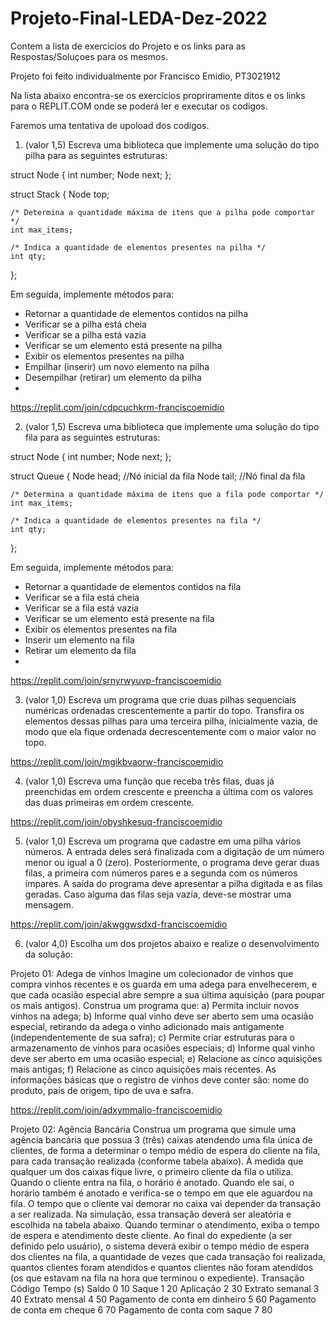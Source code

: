 # Projeto-Final-LEDA-Dez-2022

Contem a lista de exercicios do Projeto e os links para as Respostas/Soluçoes para os mesmos.

Projeto foi feito individualmente por Francisco Emidio, PT3021912

Na lista abaixo encontra-se os exercicios propriramente ditos e os links para o REPLIT.COM onde se poderá ler e executar os codigos.

Faremos uma tentativa de upoload dos codigos.


1)	(valor 1,5) Escreva uma biblioteca que implemente uma solução do tipo pilha para as seguintes estruturas:

struct Node {
    int number;
    Node next;
};

struct Stack {
    Node top;
    
    /* Determina a quantidade máxima de itens que a pilha pode comportar */
    int max_items;

    /* Indica a quantidade de elementos presentes na pilha */
    int qty;
};

Em seguida, implemente métodos para:
- Retornar a quantidade de elementos contidos na pilha
- Verificar se a pilha está cheia
- Verificar se a pilha está vazia
- Verificar se um elemento está presente na pilha
- Exibir os elementos presentes na pilha
- Empilhar (inserir) um novo elemento na pilha
- Desempilhar (retirar) um elemento da pilha
- 

https://replit.com/join/cdpcuchkrm-franciscoemidio 

2)	(valor 1,5) Escreva uma biblioteca que implemente uma solução do tipo fila para as seguintes estruturas:

struct Node {
    int number;
    Node next;
};

struct Queue {
    Node head; //Nó inicial da fila
    Node tail; //Nó final da fila
    
    /* Determina a quantidade máxima de itens que a fila pode comportar */
    int max_items;

    /* Indica a quantidade de elementos presentes na fila */
    int qty;
};

Em seguida, implemente métodos para:
- Retornar a quantidade de elementos contidos na fila
- Verificar se a fila está cheia
- Verificar se a fila  está vazia
- Verificar se um elemento está presente na fila
- Exibir os elementos presentes na fila
- Inserir um elemento na fila
- Retirar um elemento da fila
- 
https://replit.com/join/srnyrwyuvp-franciscoemidio 

3)	(valor 1,0) Escreva um programa que crie duas pilhas sequenciais numéricas ordenadas crescentemente a partir do topo. Transfira os elementos dessas pilhas para uma terceira pilha, inicialmente vazia, de modo que ela fique ordenada decrescentemente com o maior valor no topo.

https://replit.com/join/mgikbvaorw-franciscoemidio

4)	(valor 1,0) Escreva uma função que receba três filas, duas já preenchidas em ordem crescente e preencha a última com os valores das duas primeiras em ordem crescente.

https://replit.com/join/obyshkesuq-franciscoemidio 

5)	(valor 1,0) Escreva um programa que cadastre em uma pilha vários números. A entrada deles será finalizada com a digitação de um número menor ou igual a 0 (zero). Posteriormente, o programa deve gerar duas filas, a primeira com números pares e a segunda com os números ímpares. A saída do programa deve apresentar a pilha digitada e as filas geradas. Caso alguma das filas seja vazia, deve-se mostrar uma mensagem.

https://replit.com/join/akwggwsdxd-franciscoemidio 

6)	(valor 4,0) Escolha um dos projetos abaixo e realize o desenvolvimento da solução:


Projeto 01: Adega de vinhos
Imagine um colecionador de vinhos que compra vinhos recentes e os guarda em uma adega para envelhecerem, e que cada ocasião especial abre sempre a sua última aquisição (para poupar os mais antigos). Construa um programa que:
a)	Permita incluir novos vinhos na adega;
b)	Informe qual vinho deve ser aberto sem uma ocasião especial, retirando da adega o vinho adicionado mais antigamente (independentemente de sua safra);
c)	Permite criar estruturas para o armazenamento de vinhos para ocasiões especiais;
d)	Informe qual vinho deve ser aberto em uma ocasião especial;
e)	Relacione as cinco aquisições mais antigas;
f)	Relacione as cinco aquisições mais recentes.
As informações básicas que o registro de vinhos deve conter são: nome do produto, país de origem, tipo de uva e safra.

https://replit.com/join/adxymmaljo-franciscoemidio 

Projeto 02: Agência Bancária
Construa um programa que simule uma agência bancária que possua 3 (três) caixas atendendo uma fila única de clientes, de forma a determinar o tempo médio de espera do cliente na fila, para cada transação realizada (conforme tabela abaixo). À medida que qualquer um dos caixas fique livre, o primeiro cliente da fila o utiliza. Quando o cliente entra na fila, o horário é anotado. Quando ele sai, o horário também é anotado e verifica-se o tempo em que ele aguardou na fila. O tempo que o cliente vai demorar no caixa vai depender da transação a ser realizada. Na simulação, essa transação deverá ser aleatória e escolhida na tabela abaixo. Quando terminar o atendimento, exiba o tempo de espera e atendimento deste cliente. Ao final do expediente (a ser definido pelo usuário), o sistema deverá exibir o tempo médio de espera dos clientes na fila, a quantidade de vezes que cada transação foi realizada, quantos clientes foram atendidos e quantos clientes não foram atendidos (os que estavam na fila na hora que terminou o expediente).
Transação	Código	Tempo (s)
Saldo	0	10
Saque	1	20
Aplicação	2	30
Extrato semanal	3	40
Extrato mensal	4	50
Pagamento de conta em dinheiro	5	60
Pagamento de conta em cheque	6	70
Pagamento de conta com saque	7	80



